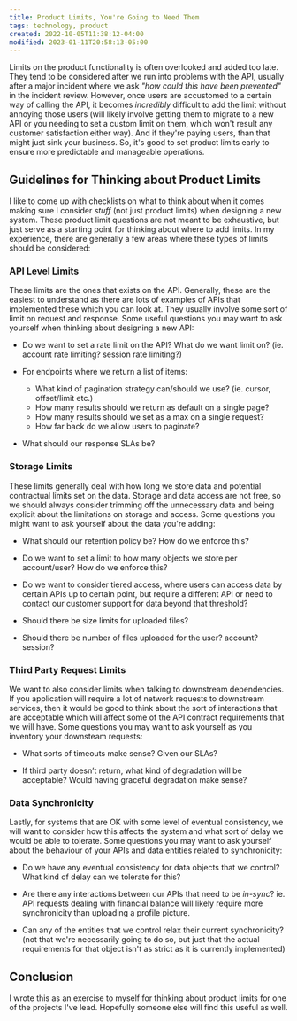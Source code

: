 ```yaml
---
title: Product Limits, You're Going to Need Them
tags: technology, product
created: 2022-10-05T11:38:12-04:00
modified: 2023-01-11T20:58:13-05:00
---
```


Limits on the product functionality
is often overlooked and added too late.
They tend to be considered after we run into problems with the API,
usually after a major incident where we ask
_"how could this have been prevented"_ in the incident review.
However, once users are accustomed to a certain way of calling the API,
it becomes _incredibly_ difficult to add the limit without annoying those users
(will likely involve getting them to migrate to a new API or you needing to set a custom limit on them,
which won't result any customer satisfaction either way).
And if they're paying users, than that might just sink your business.
So, it's good to set product limits early to ensure more predictable and manageable operations.

## Guidelines for Thinking about Product Limits

I like to come up with checklists on what to think about when it comes making sure I consider _stuff_
(not just product limits) when designing a new system.
These product limit questions are not meant to be exhaustive,
but just serve as a starting point for thinking about where to add limits.
In my experience, there are generally a few areas where these types of limits should be considered:

### API Level Limits

These limits are the ones that exists on the API.
Generally, these are the easiest to understand
as there are lots of examples of APIs that implemented these
which you can look at.
They usually involve some sort of limit on request and response.
Some useful questions you may want to ask yourself when thinking about designing a new API:

- Do we want to set a rate limit on the API? What do we want limit on? (ie. account rate limiting? session rate limiting?)

- For endpoints where we return a list of items:
    - What kind of pagination strategy can/should we use? (ie. cursor, offset/limit etc.)
    - How many results should we return as default on a single page?
    - How many results should we set as a max on a single request?
    - How far back do we allow users to paginate?

- What should our response SLAs be?

### Storage Limits

These limits generally deal with how long we store data
and potential contractual limits set on the data.
Storage and data access are not free,
so we should always consider trimming off the unnecessary data
and being explicit about the limitations on storage and access.
Some questions you might want to ask yourself about the data you're adding:

- What should our retention policy be? How do we enforce this?

- Do we want to set a limit to how many objects we store per account/user? How do we enforce this?

- Do we want to consider tiered access, where users can access data by certain APIs up to certain point,
  but require a different API or need to contact our customer support for data beyond that threshold?

- Should there be size limits for uploaded files?

- Should there be number of files uploaded for the user? account? session?

### Third Party Request Limits

We want to also consider limits when talking to downstream dependencies.
If you application will require a lot of network requests to downstream services,
then it would be good to think about the sort of interactions that are acceptable
which will affect some of the API contract requirements that we will have.
Some questions you may want to ask yourself as you inventory your downsteam requests:

- What sorts of timeouts make sense? Given our SLAs?

- If third party doesn’t return, what kind of degradation will be acceptable?
  Would having graceful degradation make sense?

### Data Synchronicity

Lastly, for systems that are OK with some level of eventual consistency,
we will want to consider how this affects the system
and what sort of delay we would be able to tolerate.
Some questions you may want to ask yourself about the behaviour of your APIs and data entities
related to synchronicity:

- Do we have any eventual consistency for data objects that we control? What kind of delay can we tolerate for this?

- Are there any interactions between our APIs that need to be _in-sync_?
  ie. API requests dealing with financial balance will likely require more synchronicity than uploading a profile picture.

- Can any of the entities that we control relax their current synchronicity?
  (not that we're necessarily going to do so,
  but just that the actual requirements for that object isn't as strict as it is currently implemented)

## Conclusion

I wrote this as an exercise to myself for thinking about product limits for one of the projects I've lead.
Hopefully someone else will find this useful as well.

<!--- 
Considerations

- Examples given on the program docs just specify entity limits. I’ve included other things like request timeouts and other product related SLA stuff (which arguably are also “product limits”, as it sets expectations on caller). It’s a question on scope… how much do we think these SLAs are important for availability?

_ For APIs that appear on web, we will likely want to follow some of Web’s SLAs (particularly in regards to the response time SLAs). 

_ I’m also thinking that there is not benefit (for us at least) to separating the API based on source that is calling it (ie. web, API, mobile etc). There might be benefits for other high priority apis (like authentication), but for us I think we can look at APIs as generally as possible.

- For newer services, it will be hard to figure out what our limits should be (as we don’t have established usage patterns). So for these, coming up with a limit based off of what we are expecting from the first iteration of the product should be fine. For example, for triage-assist-service, we can probably set our max limit to 20, as the only place where we’re using that service will only need 20 incidents. If the product changes, then we can consider changing this. Otherwise, we can probably also set an arbitrary larger limit (ie. 50), but the most important is that we’ve thought about and have set something relatively reasonable. 
-->
